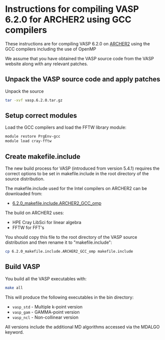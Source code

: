 Instructions for compiling VASP 6.2.0 for ARCHER2 using GCC compilers
=====================================================================

These instructions are for compiling VASP 6.2.0 on [ARCHER2](https://www.archer2.ac.uk)
using the GCC compilers including the use of OpenMP

We assume that you have obtained the VASP source code from the VASP website along
with any relevant patches.

Unpack the VASP source code and apply patches
---------------------------------------------

Unpack the source

```bash
tar -xvf vasp.6.2.0.tar.gz
```

Setup correct modules
---------------------

Load the GCC compilers and load the FFTW library module:

```bash
module restore PrgEnv-gcc
module load cray-fftw
```

Create makefile.include
-----------------------

The new build process for VASP (introduced from version 5.4.1) requires the
correct options to be set in makefile.include in the root directory of the
source distribution.

The makefile.include used for the Intel compilers on ARCHER2 can be downloaded from:

* [6.2.0_makefile.include.ARCHER2_GCC_omp](6.2.0_makefile.include.ARCHER2_GCC_omp)

The build on ARCHER2 uses:

* HPE Cray LibSci for linear algebra
* FFTW for FFT's

You should copy this file to the root directory of the VASP source distribution
and then rename it to "makefile.include":

```bash
cp 6.2.0_makefile.include.ARCHER2_GCC_omp makefile.include
```

Build VASP
----------

You build all the VASP executables with:

```bash
make all
```

This will produce the following executables in the bin directory:

* `vasp_std` - Multiple k-point version
* `vasp_gam` - GAMMA-point version
* `vasp_ncl` - Non-collinear version

All versions include the additional MD algorithms accessed via the MDALGO keyword.

